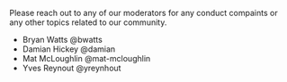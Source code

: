 Please reach out to any of our moderators for any conduct compaints or any other topics related to our community.

- Bryan Watts @bwatts
- Damian Hickey @damian
- Mat McLoughlin @mat-mcloughlin
- Yves Reynout @yreynhout
